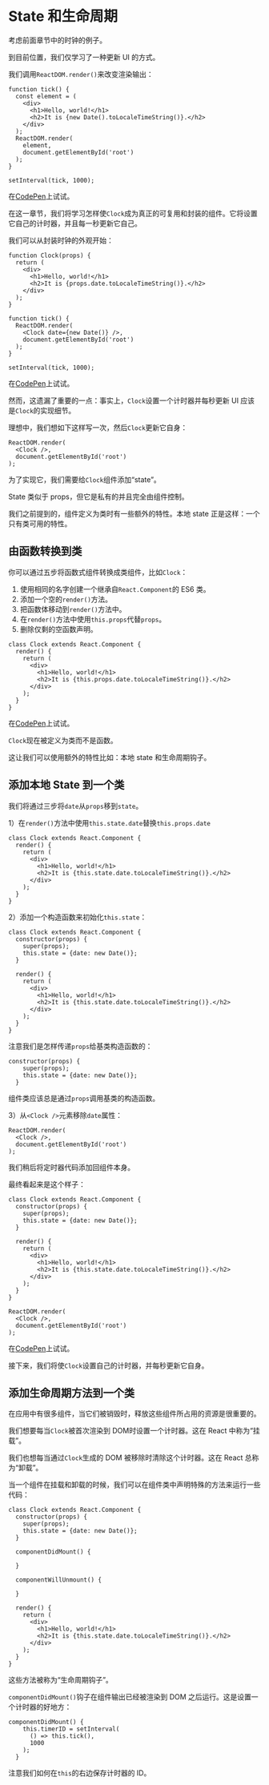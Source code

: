 # State 和生命周期

考虑前面章节中的时钟的例子。

到目前位置，我们仅学习了一种更新 UI 的方式。

我们调用`ReactDOM.render()`来改变渲染输出：

```
function tick() {
  const element = (
    <div>
      <h1>Hello, world!</h1>
      <h2>It is {new Date().toLocaleTimeString()}.</h2>
    </div>
  );
  ReactDOM.render(
    element,
    document.getElementById('root')
  );
}

setInterval(tick, 1000);
```

在[CodePen](http://codepen.io/gaearon/pen/gwoJZk?editors=0010)上试试。

在这一章节，我们将学习怎样使`Clock`成为真正的可复用和封装的组件。它将设置它自己的计时器，并且每一秒更新它自己。

我们可以从封装时钟的外观开始：

```
function Clock(props) {
  return (
    <div>
      <h1>Hello, world!</h1>
      <h2>It is {props.date.toLocaleTimeString()}.</h2>
    </div>
  );
}

function tick() {
  ReactDOM.render(
    <Clock date={new Date()} />,
    document.getElementById('root')
  );
}

setInterval(tick, 1000);
```

在[CodePen](http://codepen.io/gaearon/pen/dpdoYR?editors=0010)上试试。

然而，这遗漏了重要的一点：事实上，`Clock`设置一个计时器并每秒更新 UI 应该是`Clock`的实现细节。

理想中，我们想如下这样写一次，然后`Clock`更新它自身：

```
ReactDOM.render(
  <Clock />,
  document.getElementById('root')
);
```

为了实现它，我们需要给`Clock`组件添加“state”。

State 类似于 props，但它是私有的并且完全由组件控制。

我们之前提到的，组件定义为类时有一些额外的特性。本地 state 正是这样：一个只有类可用的特性。

## 由函数转换到类

你可以通过五步将函数式组件转换成类组件，比如`Clock`：

1. 使用相同的名字创建一个继承自`React.Component`的 ES6 类。
2. 添加一个空的`render()`方法。
3. 把函数体移动到`render()`方法中。
4. 在`render()`方法中使用`this.props`代替`props`。
5. 删除仅剩的空函数声明。

```
class Clock extends React.Component {
  render() {
    return (
      <div>
        <h1>Hello, world!</h1>
        <h2>It is {this.props.date.toLocaleTimeString()}.</h2>
      </div>
    );
  }
}
```

在[CodePen](http://codepen.io/gaearon/pen/zKRGpo?editors=0010)上试试。

`Clock`现在被定义为类而不是函数。

这让我们可以使用额外的特性比如：本地 state 和生命周期钩子。

## 添加本地 State 到一个类

我们将通过三步将`date`从`props`移到`state`。

1）在`render()`方法中使用`this.state.date`替换`this.props.date`

```
class Clock extends React.Component {
  render() {
    return (
      <div>
        <h1>Hello, world!</h1>
        <h2>It is {this.state.date.toLocaleTimeString()}.</h2>
      </div>
    );
  }
}
```

2）添加一个构造函数来初始化`this.state`：

```
class Clock extends React.Component {
  constructor(props) {
    super(props);
    this.state = {date: new Date()};
  }

  render() {
    return (
      <div>
        <h1>Hello, world!</h1>
        <h2>It is {this.state.date.toLocaleTimeString()}.</h2>
      </div>
    );
  }
}
```

注意我们是怎样传递`props`给基类构造函数的：

```
constructor(props) {
    super(props);
    this.state = {date: new Date()};
  }
```

组件类应该总是通过`props`调用基类的构造函数。

3）从`<Clock />`元素移除`date`属性：

```
ReactDOM.render(
  <Clock />,
  document.getElementById('root')
);
```

我们稍后将定时器代码添加回组件本身。

最终看起来是这个样子：

```
class Clock extends React.Component {
  constructor(props) {
    super(props);
    this.state = {date: new Date()};
  }

  render() {
    return (
      <div>
        <h1>Hello, world!</h1>
        <h2>It is {this.state.date.toLocaleTimeString()}.</h2>
      </div>
    );
  }
}

ReactDOM.render(
  <Clock />,
  document.getElementById('root')
);
```

在[CodePen](http://codepen.io/gaearon/pen/KgQpJd?editors=0010)上试试。

接下来，我们将使`Clock`设置自己的计时器，并每秒更新它自身。

## 添加生命周期方法到一个类

在应用中有很多组件，当它们被销毁时，释放这些组件所占用的资源是很重要的。

我们想要每当`Clock`被首次渲染到 DOM时设置一个计时器。这在 React 中称为“挂载”。

我们也想每当通过`Clock`生成的 DOM 被移除时清除这个计时器。这在 React 总称为“卸载”。

当一个组件在挂载和卸载的时候，我们可以在组件类中声明特殊的方法来运行一些代码：

```
class Clock extends React.Component {
  constructor(props) {
    super(props);
    this.state = {date: new Date()};
  }

  componentDidMount() {

  }

  componentWillUnmount() {

  }

  render() {
    return (
      <div>
        <h1>Hello, world!</h1>
        <h2>It is {this.state.date.toLocaleTimeString()}.</h2>
      </div>
    );
  }
}
```

这些方法被称为“生命周期钩子”。

`componentDidMount()`钩子在组件输出已经被渲染到 DOM 之后运行。这是设置一个计时器的好地方：

```
componentDidMount() {
    this.timerID = setInterval(
      () => this.tick(),
      1000
    );
  }
```

注意我们如何在`this`的右边保存计时器的 ID。

